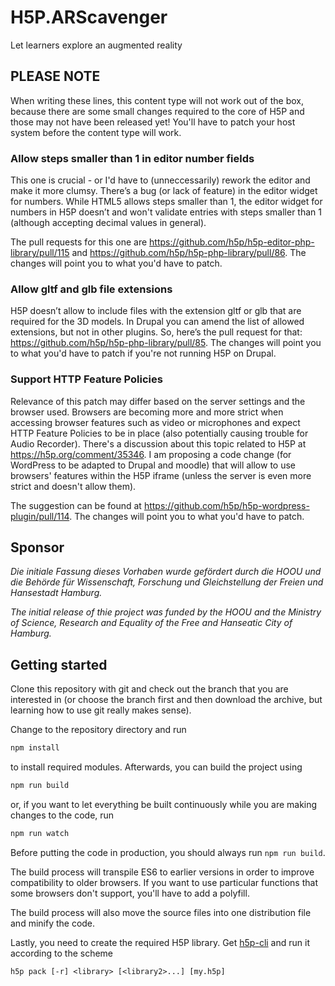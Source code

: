 # H5P.ARScavenger
Let learners explore an augmented reality

## PLEASE NOTE
When writing these lines, this content type will not work out of the box,
because there are some small changes required to the core of H5P and those may
not have been released yet! You'll have to patch your host system before the
content type will work.

### Allow steps smaller than 1 in editor number fields
This one is crucial - or I'd have to (unneccessarily) rework the editor and make
it more clumsy. There’s a bug (or lack of feature) in the editor widget for
numbers. While HTML5 allows steps smaller than 1, the editor widget for numbers
in H5P doesn’t and won't validate entries with steps smaller than 1 (although
accepting decimal values in general).

The pull requests for this one are https://github.com/h5p/h5p-editor-php-library/pull/115
and https://github.com/h5p/h5p-php-library/pull/86. The changes will point
you to what you'd have to patch.

### Allow gltf and glb file extensions
H5P doesn’t allow to include files with the extension gltf or glb that are
required for the 3D models. In Drupal you can amend the list of allowed
extensions, but not in other plugins. So, here’s the pull request for
that: https://github.com/h5p/h5p-php-library/pull/85. The changes will point
you to what you'd have to patch if you're not running H5P on Drupal.

### Support HTTP Feature Policies
Relevance of this patch may differ based on the server settings and the browser
used. Browsers are becoming more and more strict when accessing browser features such
as video or microphones and expect HTTP Feature Policies to be in place (also
potentially causing trouble for Audio Recorder). There's a discussion about this
topic related to H5P at https://h5p.org/comment/35346. I am proposing a code
change (for WordPress to be adapted to Drupal and moodle) that will allow to use
browsers' features within the H5P iframe (unless the server is even more strict
and doesn't allow them).

The suggestion can be found at https://github.com/h5p/h5p-wordpress-plugin/pull/114.
The changes will point you to what you'd have to patch.

## Sponsor
_Die initiale Fassung dieses Vorhaben wurde gefördert durch die HOOU und die Behörde für Wissenschaft, Forschung und Gleichstellung der Freien und Hansestadt Hamburg._

_The initial release of thie project was funded by the HOOU and the Ministry of Science, Research and Equality of the Free and Hanseatic City of Hamburg._

## Getting started
Clone this repository with git and check out the branch that you are interested
in (or choose the branch first and then download the archive, but learning
how to use git really makes sense).

Change to the repository directory and run
```bash
npm install
```

to install required modules. Afterwards, you can build the project using
```bash
npm run build
```

or, if you want to let everything be built continuously while you are making
changes to the code, run
```bash
npm run watch
```
Before putting the code in production, you should always run `npm run build`.

The build process will transpile ES6 to earlier versions in order to improve
compatibility to older browsers. If you want to use particular functions that
some browsers don't support, you'll have to add a polyfill.

The build process will also move the source files into one distribution file and
minify the code.

Lastly, you need to create the required H5P library. Get
[h5p-cli](https://github.com/h5p/h5p-cli) and run it according to the scheme
```
h5p pack [-r] <library> [<library2>...] [my.h5p]
```
